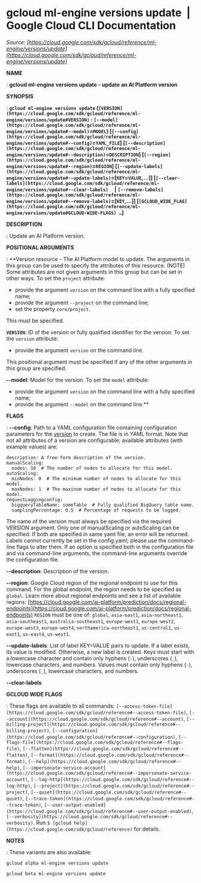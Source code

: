 # gcloud ml-engine versions update  |  Google Cloud CLI Documentation

*Source: [https://cloud.google.com/sdk/gcloud/reference/ml-engine/versions/update](https://cloud.google.com/sdk/gcloud/reference/ml-engine/versions/update)*

**NAME**

: **gcloud ml-engine versions update - update an AI Platform version**

**SYNOPSIS**

: **`gcloud ml-engine versions update` (`[VERSION](https://cloud.google.com/sdk/gcloud/reference/ml-engine/versions/update#VERSION)` : `[--model](https://cloud.google.com/sdk/gcloud/reference/ml-engine/versions/update#--model)`=`MODEL`) [`[--config](https://cloud.google.com/sdk/gcloud/reference/ml-engine/versions/update#--config)`=`YAML_FILE`] [`[--description](https://cloud.google.com/sdk/gcloud/reference/ml-engine/versions/update#--description)`=`DESCRIPTION`] [`[--region](https://cloud.google.com/sdk/gcloud/reference/ml-engine/versions/update#--region)`=`REGION`] [`[--update-labels](https://cloud.google.com/sdk/gcloud/reference/ml-engine/versions/update#--update-labels)`=[`KEY`=`VALUE`,…]] [`[--clear-labels](https://cloud.google.com/sdk/gcloud/reference/ml-engine/versions/update#--clear-labels)`     | `[--remove-labels](https://cloud.google.com/sdk/gcloud/reference/ml-engine/versions/update#--remove-labels)`=[`KEY`,…]] [`[GCLOUD_WIDE_FLAG](https://cloud.google.com/sdk/gcloud/reference/ml-engine/versions/update#GCLOUD-WIDE-FLAGS) …`]**

**DESCRIPTION**

: Update an AI Platform version.

**POSITIONAL ARGUMENTS**

: **Version resource - The AI Platform model to update. The arguments in this group
can be used to specify the attributes of this resource. (NOTE) Some attributes
are not given arguments in this group but can be set in other ways.
To set the `project` attribute:

- provide the argument `version` on the command line with a fully
specified name;
- provide the argument `--project` on the command line;
- set the property `core/project`.

This must be specified.

**`VERSION`**:
ID of the version or fully qualified identifier for the version.
To set the `version` attribute:

- provide the argument `version` on the command line.

This positional argument must be specified if any of the other arguments in this
group are specified.

**--model**:
Model for the version.
To set the `model` attribute:

- provide the argument `version` on the command line with a fully
specified name;
- provide the argument `--model` on the command line.**

**FLAGS**

: **--config**:
Path to a YAML configuration file containing configuration parameters for the [version](https://cloud.google.com/ml/reference/rest/v1/projects.models.versions)
to create.
The file is in YAML format. Note that not all attributes of a version are
configurable; available attributes (with example values) are:

```
description: A free-form description of the version.
manualScaling:
  nodes: 10  # The number of nodes to allocate for this model.
autoScaling:
  minNodes: 0  # The minimum number of nodes to allocate for this model.
  maxNodes: 1  # The maxinum number of nodes to allocate for this model.
requestLoggingconfig:
  bigqueryTableName: someTable  # Fully qualified BigQuery table name.
  samplingPercentage: 0.5  # Percentage of requests to be logged.
```

The name of the version must always be specified via the required VERSION
argument.
Only one of manualScaling or autoScaling can be specified. If both are specified
in same yaml file, an error will be returned.
Labels cannot currently be set in the config.yaml; please use the command-line
flags to alter them.
If an option is specified both in the configuration file and via command-line
arguments, the command-line arguments override the configuration file.

**--description**:
Description of the version.

**--region**:
Google Cloud region of the regional endpoint to use for this command. For the
global endpoint, the region needs to be specified as `global`.
Learn more about regional endpoints and see a list of available regions: [https://cloud.google.com/ai-platform/prediction/docs/regional-endpoints](https://cloud.google.com/ai-platform/prediction/docs/regional-endpoints)
`REGION` must be one of: `global`,
`asia-east1`, `asia-northeast1`,
`asia-southeast1`, `australia-southeast1`,
`europe-west1`, `europe-west2`, `europe-west3`,
`europe-west4`, `northamerica-northeast1`,
`us-central1`, `us-east1`, `us-east4`,
`us-west1`.

**--update-labels**:
List of label KEY=VALUE pairs to update. If a label exists, its value is
modified. Otherwise, a new label is created.
Keys must start with a lowercase character and contain only hyphens
(`-`), underscores (`_`), lowercase characters, and
numbers. Values must contain only hyphens (`-`), underscores
(`_`), lowercase characters, and numbers.

**--clear-labels**

**GCLOUD WIDE FLAGS**

: These flags are available to all commands: `[--access-token-file](https://cloud.google.com/sdk/gcloud/reference#--access-token-file)`,
`[--account](https://cloud.google.com/sdk/gcloud/reference#--account)`, `[--billing-project](https://cloud.google.com/sdk/gcloud/reference#--billing-project)`,
`[--configuration](https://cloud.google.com/sdk/gcloud/reference#--configuration)`,
`[--flags-file](https://cloud.google.com/sdk/gcloud/reference#--flags-file)`,
`[--flatten](https://cloud.google.com/sdk/gcloud/reference#--flatten)`, `[--format](https://cloud.google.com/sdk/gcloud/reference#--format)`, `[--help](https://cloud.google.com/sdk/gcloud/reference#--help)`, `[--impersonate-service-account](https://cloud.google.com/sdk/gcloud/reference#--impersonate-service-account)`,
`[--log-http](https://cloud.google.com/sdk/gcloud/reference#--log-http)`,
`[--project](https://cloud.google.com/sdk/gcloud/reference#--project)`, `[--quiet](https://cloud.google.com/sdk/gcloud/reference#--quiet)`, `[--trace-token](https://cloud.google.com/sdk/gcloud/reference#--trace-token)`, `[--user-output-enabled](https://cloud.google.com/sdk/gcloud/reference#--user-output-enabled)`,
`[--verbosity](https://cloud.google.com/sdk/gcloud/reference#--verbosity)`.
Run `$ [gcloud help](https://cloud.google.com/sdk/gcloud/reference)` for details.

**NOTES**

: These variants are also available:

```
gcloud alpha ml-engine versions update
```

```
gcloud beta ml-engine versions update
```